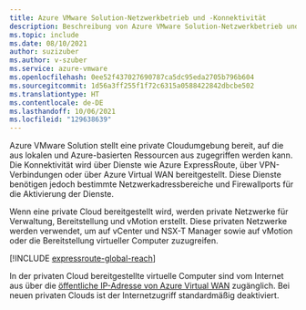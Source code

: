 ```yaml
---
title: Azure VMware Solution-Netzwerkbetrieb und -Konnektivität
description: Beschreibung von Azure VMware Solution-Netzwerkbetrieb und -Konnektivität
ms.topic: include
ms.date: 08/10/2021
author: suzizuber
ms.author: v-szuber
ms.service: azure-vmware
ms.openlocfilehash: 0ee52f437027690787ca5dc95eda2705b796b604
ms.sourcegitcommit: 1d56a3ff255f1f72c6315a0588422842dbcbe502
ms.translationtype: HT
ms.contentlocale: de-DE
ms.lasthandoff: 10/06/2021
ms.locfileid: "129638639"
---
```

<!-- Used in introduction.md and concepts-networking.md -->

Azure VMware Solution stellt eine private Cloudumgebung bereit, auf die aus lokalen und Azure-basierten Ressourcen aus zugegriffen werden kann. Die Konnektivität wird über Dienste wie Azure ExpressRoute, über VPN-Verbindungen oder über Azure Virtual WAN bereitgestellt. Diese Dienste benötigen jedoch bestimmte Netzwerkadressbereiche und Firewallports für die Aktivierung der Dienste.

Wenn eine private Cloud bereitgestellt wird, werden private Netzwerke für Verwaltung, Bereitstellung und vMotion erstellt. Diese privaten Netzwerke werden verwendet, um auf vCenter und NSX-T Manager sowie auf vMotion oder die Bereitstellung virtueller Computer zuzugreifen.

[!INCLUDE [expressroute-global-reach](expressroute-global-reach.md)]

In der privaten Cloud bereitgestellte virtuelle Computer sind vom Internet aus über die [öffentliche IP-Adresse von Azure Virtual WAN](../enable-public-internet-access.md) zugänglich. Bei neuen privaten Clouds ist der Internetzugriff standardmäßig deaktiviert. 



